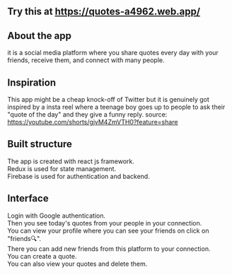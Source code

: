 ## Try this at https://quotes-a4962.web.app/

## About the app
it is a social media platform where you share quotes every day with your friends, receive them, and connect with many people.

## Inspiration
This app might be a cheap knock-off of Twitter but it is genuinely got inspired by a insta reel where a teenage boy goes up to people 
to ask their "quote of the day" and they give a funny reply. 
source: https://youtube.com/shorts/gjvM4ZmVTH0?feature=share

## Built structure
The app is created with react js framework.<br/>
Redux is used for state management.<br/>
Firebase is used  for authentication and backend.<br/>

## Interface
Login with Google authentication.<br/>
Then you see today's quotes from your people in your connection.<br/>
You can view your profile where you can see your friends on click on "friends🔍".<br/>
There you can add new friends from this platform to your connection.<br/>
You can create a quote.<br/> 
You can also view your quotes and delete them.<br/> 


